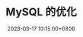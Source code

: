 ---
layout: distill
title: MySQL 的优化
date: 2023-03-17 10:15:00+0800
description: MySQL 的优化操作
tags: MySQL InnoDB 优化
categories: Database MySQL
giscus_comments: true
---